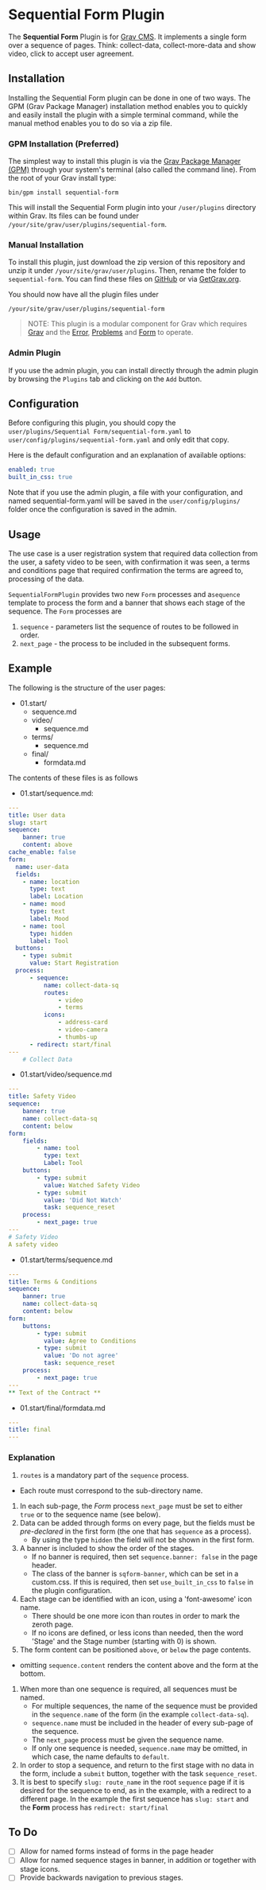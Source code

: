 # Sequential Form Plugin

The **Sequential Form** Plugin is for [Grav CMS](http://github.com/getgrav/grav). It implements a single form over a sequence of pages. Think: collect-data, collect-more-data and show video, click to accept user agreement.

## Installation

Installing the Sequential Form plugin can be done in one of two ways. The GPM (Grav Package Manager) installation method enables you to quickly and easily install the plugin with a simple terminal command, while the manual method enables you to do so via a zip file.

### GPM Installation (Preferred)

The simplest way to install this plugin is via the [Grav Package Manager (GPM)](http://learn.getgrav.org/advanced/grav-gpm) through your system's terminal (also called the command line).  From the root of your Grav install type:

    bin/gpm install sequential-form

This will install the Sequential Form plugin into your `/user/plugins` directory within Grav. Its files can be found under `/your/site/grav/user/plugins/sequential-form`.

### Manual Installation

To install this plugin, just download the zip version of this repository and unzip it under `/your/site/grav/user/plugins`. Then, rename the folder to `sequential-form`. You can find these files on [GitHub](https://github.com/richard-hainsworth/grav-plugin-sequential-form) or via [GetGrav.org](http://getgrav.org/downloads/plugins#extras).

You should now have all the plugin files under

    /your/site/grav/user/plugins/sequential-form

> NOTE: This plugin is a modular component for Grav which requires [Grav](http://github.com/getgrav/grav) and the [Error](https://github.com/getgrav/grav-plugin-error), [Problems](https://github.com/getgrav/grav-plugin-problems)
and [Form](httpsL//github.com/getgrav/grav-plugin-form) to operate.

### Admin Plugin

If you use the admin plugin, you can install directly through the admin plugin by browsing the `Plugins` tab and clicking on the `Add` button.

## Configuration

Before configuring this plugin, you should copy the `user/plugins/Sequential Form/sequential-form.yaml` to `user/config/plugins/sequential-form.yaml` and only edit that copy.

Here is the default configuration and an explanation of available options:

```yaml
enabled: true
built_in_css: true
```

Note that if you use the admin plugin, a file with your configuration, and named sequential-form.yaml will be saved in the `user/config/plugins/` folder once the configuration is saved in the admin.

## Usage

The use case is a user registration system that required data collection from the user, a safety video to be seen, with confirmation it was seen, a terms and conditions page that required confirmation the terms are agreed to, processing of the data.

`SequentialFormPlugin` provides two new `Form` processes and a`sequence` template to process the form and a banner that shows each stage of the sequence. The `Form` processes are
1. `sequence` - parameters list the sequence of routes to be followed in order.
1. `next_page` - the process to be included in the subsequent forms.

## Example

The following is the structure of the user pages:
- 01.start/
    - sequence.md
    - video/
      - sequence.md
    - terms/
        - sequence.md
    - final/
        - formdata.md

The contents of these files is as follows
- 01.start/sequence.md:

```yaml
---
title: User data
slug: start
sequence:
    banner: true
    content: above
cache_enable: false
form:   
  name: user-data
  fields:
    - name: location
      type: text
      label: Location
    - name: mood
      type: text
      label: Mood
    - name: tool
      type: hidden
      label: Tool
  buttons:
    - type: submit
      value: Start Registration
  process:
      - sequence:
          name: collect-data-sq
          routes:
              - video
              - terms
          icons:
              - address-card
              - video-camera
              - thumbs-up
      - redirect: start/final
---
    # Collect Data
```
- 01.start/video/sequence.md

```yaml
---
title: Safety Video
sequence:
    banner: true
    name: collect-data-sq
    content: below
form:
    fields:
        - name: tool
          type: text
          Label: Tool
    buttons:
        - type: submit
          value: Watched Safety Video
        - type: submit
          value: 'Did Not Watch'
          task: sequence_reset
    process:
        - next_page: true
---
# Safety Video
A safety video
```
- 01.start/terms/sequence.md

```yaml
---
title: Terms & Conditions
sequence:
    banner: true
    name: collect-data-sq
    content: below
form:
    buttons:
        - type: submit
          value: Agree to Conditions
        - type: submit
          value: 'Do not agree'
          task: sequence_reset
    process:
        - next_page: true
---
** Text of the Contract **
```
- 01.start/final/formdata.md

```yaml
---
title: final
---
```

### Explanation

1. `routes` is a mandatory part of the `sequence` process.
  - Each route must correspond to the sub-directory name.
1. In each sub-page, the *Form* process `next_page` must be set to either `true` or to the sequence name (see below).
1. Data can be added through forms on every page, but the fields must be *pre-declared*  in
the first form (the one that has `sequence` as a process).
    - By using the type `hidden` the field will not  be shown in the first form.
1. A banner is included to show the order of the stages.
    - If no banner is required, then set `sequence.banner: false` in the page header.
    - The class of the banner is `sqform-banner`, which can be set in a custom.css. If this is required, then set `use_built_in_css` to `false` in the plugin configuration.
1. Each stage can be identified with an icon, using a 'font-awesome' icon name.
    - There should be one more icon than routes in order to mark the zeroth page.
    - If no icons are defined, or less icons than needed, then the word 'Stage' and the Stage number (starting with 0) is shown.
1. The form content can be positioned `above`, or `below` the page contents.
 - omitting `sequence.content` renders the content above and the form at the bottom.
1. When more than one sequence is required, all sequences must be named.
    - For multiple sequences, the name of the sequence must be provided in the `sequence.name` of the form (in the example `collect-data-sq`).
    - `sequence.name` must be included in the header of every sub-page of the sequence.
    - The `next_page` process must be given the sequence name.
    - If only one sequence is needed, `sequence.name` may be omitted, in which case, the name defaults to `default`.
1. In order to stop a sequence, and return to the first stage with no data in the form, include a `submit` button, together with the task `sequence_reset`.
1. It is best to specify `slug: route_name` in the root `sequence` page if it is desired for the sequence to end, as in the example, with a redirect to a different page. In the example the first sequence has `slug: start` and the **Form** process has `redirect: start/final`

## To Do

- [ ] Allow for named forms instead of forms in the page header
- [ ] Allow for named sequence stages in banner, in addition or together with stage icons.
- [ ] Provide backwards navigation to previous stages.
